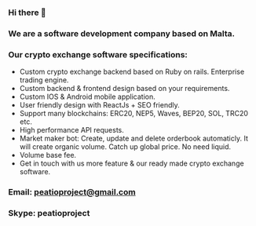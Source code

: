 ### Hi there 👋
### We are a software development company based on Malta.
### Our crypto exchange software specifications:
- Custom crypto exchange backend based on Ruby on rails. Enterprise trading engine.
- Custom backend & frontend design based on your requirements.
- Custom IOS & Android mobile application.
- User friendly design with ReactJs + SEO friendly.
- Support many blockchains: ERC20, NEP5, Waves, BEP20, SOL, TRC20 etc.
- High performance API requests.
- Market maker bot: Create, update and delete orderbook automaticly. It will create organic volume. Catch up global price. No need liquid.
- Volume base fee.
- Get in touch with us more feature & our ready made crypto exchange software.

### Email: peatioproject@gmail.com
### Skype: peatioproject

<!--
**peatioproject/peatioproject** is a ✨ _special_ ✨ repository because its `README.md` (this file) appears on your GitHub profile.

Here are some ideas to get you started:

- 🔭 I’m currently working on ...
- 🌱 I’m currently learning ...
- 👯 I’m looking to collaborate on ...
- 🤔 I’m looking for help with ...
- 💬 Ask me about ...
- 📫 How to reach me: ...
- 😄 Pronouns: ...
- ⚡ Fun fact: ...
-->
